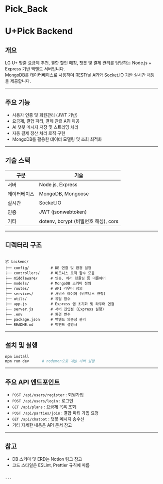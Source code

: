 # Pick_Back
# U+Pick Backend

## 개요

LG U+ 맞춤 요금제 추천, 결합 할인 매칭, 챗봇 및 결제 관리를 담당하는 Node.js + Express 기반 백엔드 서버입니다.  
MongoDB를 데이터베이스로 사용하며 RESTful API와 Socket.IO 기반 실시간 채팅을 제공합니다.

---

## 주요 기능

- 사용자 인증 및 회원관리 (JWT 기반)
- 요금제, 결합 파티, 결제 관련 API 제공
- AI 챗봇 메시지 저장 및 스트리밍 처리
- 자동 결제 정산 처리 로직 구현
- MongoDB를 활용한 데이터 모델링 및 조회 최적화

---

## 기술 스택

| 구분     | 기술                                      |
|----------|-------------------------------------------|
| 서버     | Node.js, Express                         |
| 데이터베이스 | MongoDB, Mongoose                       |
| 실시간   | Socket.IO                                |
| 인증     | JWT (jsonwebtoken)                      |
| 기타     | dotenv, bcrypt (비밀번호 해싱), cors    |

---

## 디렉터리 구조

````

📦 backend/
├── config/          # DB 연결 및 환경 설정
├── controllers/     # 비즈니스 로직 함수 모음
├── middleware/      # 인증, 에러 핸들링 등 미들웨어
├── models/          # MongoDB 스키마 정의
├── routes/          # API 라우터 정의
├── services/        # 서비스 레이어 (비즈니스 규칙)
├── utils/           # 유틸 함수
├── app.js           # Express 앱 초기화 및 라우터 연결
├── server.js        # 서버 진입점 (Express 실행)
├── .env             # 환경 변수
├── package.json     # 백엔드 의존성 관리
└── README.md        # 백엔드 설명서

````

---

## 설치 및 실행

```bash
npm install
npm run dev      # nodemon으로 개발 서버 실행
````

---

## 주요 API 엔드포인트

* `POST /api/users/register` : 회원가입
* `POST /api/users/login` : 로그인
* `GET /api/plans` : 요금제 목록 조회
* `POST /api/parties/join` : 결합 파티 가입 요청
* `GET /api/chatbot` : 챗봇 메시지 송수신
* 기타 자세한 내용은 API 문서 참고

---

## 참고

* DB 스키마 및 ERD는 Notion 링크 참고
* 코드 스타일은 ESLint, Prettier 규칙에 따름

````

---
